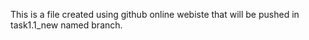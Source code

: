 This is a file created using github online webiste that will be pushed in task1.1_new named branch.
